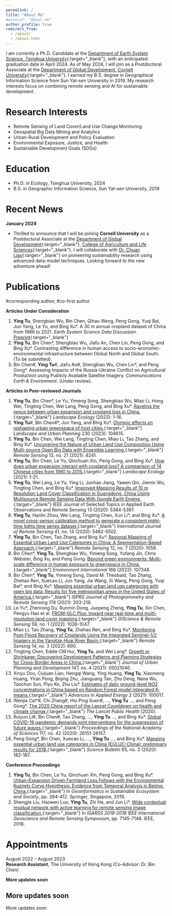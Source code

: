```yaml
---
permalink: /
title: "About Me"
#excerpt: "About me"
author_profile: true
redirect_from: 
  - /about/
  - /about.html
---
```

I am currently a Ph.D. Candidate at the [Department of Earth System Science, Tsinghua University](https://www.dess.tsinghua.edu.cn/){:target="_blank"}, with an anticipated graduation date in April 2024. As of May 2024, I will join as a Postdoctoral Associate at the [Department of Global Development, Cornell University](https://cals.cornell.edu/global-development){:target="_blank"}. I earned my B.S. degree in Geographical Information Science from Sun Yat-sen University in 2019. My research interests focus on combining remote sensing and AI for sustainable development.


Research Interests
======
* Remote Sensing of Land Cover/Land Use Change Monitoring  
* Geospatial Big Data Mining and Analytics  
* Urban-Rural Development and Policy Evaluation  
* Environmental Exposure, Justice, and Health  
* Sustainable Development Goals (SDGs)


Education
======
* Ph.D. in Ecology, Tsinghua University, 2024
* B.S. in Geographic Information Science, Sun Yat-sen University, 2019


Recent News 
======
**January 2024**  
* Thrilled to announce that I will be joining **Cornell University** as a Postdoctoral Associate at the [Department of Global Development](https://cals.cornell.edu/global-development){:target="_blank"}, [College of Agriculture and Life Sciences](https://cals.cornell.edu/){:target="_blank"}. I will collaborate with [Dr. Chuan Liao](https://cals.cornell.edu/chuan-liao){:target="_blank"} on pioneering sustainability research using advanced data-model techniques. Looking forward to the new adventure ahead!


Publications
======
#corresponding author, #co-first author  

**Articles Under Consideration**
1.	**Ying Tu**, Shengbiao Wu, Bin Chen, Qihao Weng, Peng Gong, Yuqi Bai, Jun Yang, Le Yu, and Bing Xu\*. A 30 m annual cropland dataset of China from 1986 to 2021. *Earth System Science Data Discussion*. [Preprint](https://doi.org/10.5194/essd-2023-190){:target="_blank"}
2.	**Ying Tu**, Bin Chen\*, Shengbiao Wu, Jiafu An, Chen Lin, Peng Gong, and Bing Xu\*. Contrasting difference in human access to socio-economic-environmental infrastructure between Global North and Global South. (To be submitted).
4.	Bin Chen#, **Ying Tu**\#, Jiafu An#, Shengbiao Wu, Chen Lin\*, and Peng Gong\*. Assessing Impacts of the Russia-Ukraine Conflict on Agricultural Production using Publicly Available Satellite Imagery. *Communications Earth & Environment*. (Under review).

**Articles in Peer-reviewed Journals**
1.	**Ying Tu**, Bin Chen\*, Le Yu, Yimeng Song, Shengbiao Wu, Miao Li, Hong Wei, Tingting Chen, Wei Lang, Peng Gong, and Bing Xu\*. [Raveling the nexus between urban expansion and cropland loss in China.](https://link.springer.com/article/10.1007/s10980-023-01653-7){:target="_blank"} *Landscape Ecology* (2023): 1-16.
2.	**Ying Tu**\#, Bin Chen#\*, Jun Yang, and Bing Xu\*. [Olympic effects on reshaping urban greenspace of host cities.](https://doi.org/10.1016/j.landurbplan.2022.104615){:target="_blank"} *Landscape and Urban Planning* 230 (2023): 104615.
3.	**Ying Tu**, Bin Chen, Wei Lang, Tingting Chen, Miao Li, Tao Zhang, and Bing Xu\*. [Uncovering the Nature of Urban Land Use Composition Using Multi-source Open Big Data with Ensemble Learning.](https://www.mdpi.com/2072-4292/13/21/4241){:target="_blank"} *Remote Sensing* 13, no. 21 (2021): 4241.
4.	**Ying Tu**, Bin Chen, Le Yu, Qinchuan Xin, Peng Gong, and Bing Xu\*. [How does urban expansion interact with cropland loss? A comparison of 14 Chinese cities from 1980 to 2015.](https://link.springer.com/article/10.1007%2Fs10980-020-01137-y){:target="_blank"} *Landscape Ecology* (2021): 1-21.
5.	**Ying Tu**, Wei Lang, Le Yu, Ying Li, Junhao Jiang, Yawen Qin, Jiemin Wu, Tingting Chen, and Bing Xu\*. [Improved Mapping Results of 10 m Resolution Land Cover Classification in Guangdong, China Using Multisource Remote Sensing Data With Google Earth Engine.](https://ieeexplore.ieee.org/document/9187534){:target="_blank"} IEEE Journal of Selected Topics in Applied Earth Observations and Remote Sensing 13 (2020): 5384-5397.
6.	**Ying Tu**, Hanlin Zhou, Wei Lang, Tingting Chen, Xun Li\*, and Bing Xu\*. [A novel cross-sensor calibration method to generate a consistent night-time lights time series dataset.](https://www.tandfonline.com/doi/full/10.1080/01431161.2020.1731935){:target="_blank"} *International Journal of Remote Sensing* 41, no. 14 (2020): 5482-5502.
7.	**Ying Tu**, Bin Chen, Tao Zhang, and Bing Xu\*. [Regional Mapping of Essential Urban Land Use Categories in China: A Segmentation-Based Approach.](https://www.mdpi.com/2072-4292/12/7/1058){:target="_blank"} *Remote Sensing* 12, no. 7 (2020): 1058.
8.	Bin Chen\*, **Ying Tu**, Shengbiao Wu, Yimeng Song, Yufang Jin, Chris Webster, Bing Xu, and Peng Gong. [Beyond green environments: Multi-scale difference in human exposure to greenspace in China.](https://doi.org/10.1016/j.envint.2022.107348){:target="_blank"} *Environment International* 166 (2022): 107348.
9.	Bin Chen\*, **Ying Tu**, Yimeng Song, David M. Theobald, Tao Zhang, Zhehao Ren, Xuecao Li, Jun Yang, Jie Wang, Xi Wang, Peng Gong, Yuqi Bai\*, and Bing Xu\*. [Mapping essential urban land use categories with open big data: Results for five metropolitan areas in the United States of America.](https://doi.org/10.1016/j.isprsjprs.2021.06.010){:target="_blank"} *ISPRS Journal of Photogrammetry and Remote Sensing* 178 (2021): 203-218.
10.	Le Yu\*, Zhenrong Du, Runmin Dong, Juepeng Zheng, **Ying Tu**, Xin Chen, Pengyu Hao et al. [FROM-GLC Plus: toward near real-time and multi-resolution land cover mapping.](https://www.tandfonline.com/doi/full/10.1080/15481603.2022.2096184){:target="_blank"} *GIScience & Remote Sensing* 59, no. 1 (2022): 1026-1047.
11.	Miao Li, Tao Zhang, **Ying Tu**, Zhehao Ren, and Bing Xu\*. [Monitoring Post-Flood Recovery of Croplands Using the Integrated Sentinel-1/2 Imagery in the Yangtze-Huai River Basin.](https://www.mdpi.com/2072-4292/14/3/690){:target="_blank"} *Remote Sensing* 14, no. 3 (2022): 690.
12.	Tingting Chen, Eddie CM Hui, **Ying Tu**, and Wei Lang\*. [Growth or Shrinkage: Discovering Development Patterns and Planning Strategies for Cross-Border Areas in China.](https://doi.org/10.1061/(ASCE)UP.1943-5444.0000761){:target="_blank"} *Journal of Urban Planning and Development* 147, no. 4 (2021): 05021046.
13.	Xinyu Dou, Cuijuan Liao, Hengqi Wang, Ying Huang, **Ying Tu**, Xiaomeng Huang, Yiran Peng, Biqing Zhu, Jianguang Tan, Zhu Deng, Nana Wu, Taochun Sun, Piyu Ke, Zhu Liu\*. [Estimates of daily ground-level NO2 concentrations in China based on Random Forest model integrated K-means.](https://doi.org/10.1016/j.adapen.2021.100017){:target="_blank"} *Advances in Applied Energy* 2 (2021): 100017.
14.	Wenjia Cai\*#, Chi Zhang#, Hoi Ping Suen#, …, **Ying Tu** ..., and Peng Gong\*. [The 2020 China report of the Lancet Countdown on health and climate change.](https://doi.org/10.1016/S2468-2667(20)30256-5){:target="_blank"} *The Lancet Public Health* (2020).
15.	Ruiyun Li#, Bin Chen#, Tao Zhang, …, **Ying Tu** ..., and Bing Xu\*. [Global COVID-19 pandemic demands joint interventions for the suppression of future waves.](https://www.pnas.org/doi/abs/10.1073/pnas.2012002117){:target="_blank"} *Proceedings of the National Academy of Sciences* 117, no. 42 (2020): 26151-26157.
16.	Peng Gong\*, Bin Chen, Xuecao Li, …, **Ying Tu** ..., and Bing Xu\*. [Mapping essential urban land use categories in China (EULUC-China): preliminary results for 2018.](https://doi.org/10.1016/j.scib.2019.12.007){:target="_blank"} *Science Bulletin* 65, no. 3 (2020): 182-187.

**Conference Proceedings**  
1.	**Ying Tu**, Bin Chen, Le Yu, Qinchuan Xin, Peng Gong, and Bing Xu\*. [Urban-Expansion Driven Farmland Loss Follows with the Environmental Kuznets Curve Hypothesis: Evidence from Temporal Analysis in Beijing, China.](https://link.springer.com/chapter/10.1007/978-981-15-6106-1_29){:target="_blank"} In *Geoinformatics in Sustainable Ecosystem and Society*, pp. 394-412. Springer, Singapore, 2019.
2.	Shengjie Liu, Haowen Luo, **Ying Tu**, Zhi He, and Jun Li\*. [Wide contextual residual network with active learning for remote sensing image classification.](https://ieeexplore.ieee.org/abstract/document/8517855){:target="_blank"} In *IGARSS 2018-2018 IEEE International Geoscience and Remote Sensing Symposium*, pp. 7145-7148. IEEE, 2018.



Appointments
======
August 2022 – August 2023  
**Research Assistant**, The University of Hong Kong (Co-Advisor: Dr. Bin Chen)

**More updates soon**

**More updates soon**
------
More updates soon

